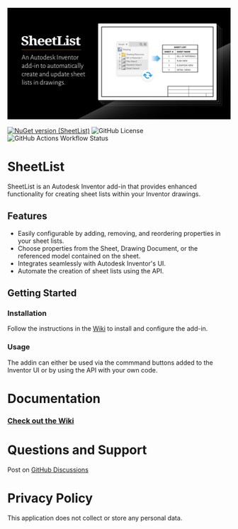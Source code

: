 ![open-graph-preview-img](https://raw.githubusercontent.com/bretleasure/SheetList/82c43b4a4916f0fe861f9885fe8dba133a491d8a/img/open-graph-preview-img.png)

[![NuGet version (SheetList)](https://buildstats.info/nuget/SheetList)](https://www.nuget.org/packages/SheetList)    ![GitHub License](https://img.shields.io/github/license/bretleasure/sheetlist)
    ![GitHub Actions Workflow Status](https://img.shields.io/github/actions/workflow/status/bretleasure/sheetlist/main.yml?logo=github&label=Build%20and%20Deploy)


# SheetList

SheetList is an Autodesk Inventor add-in that provides enhanced functionality for creating sheet lists within your Inventor drawings.

## Features

- Easily configurable by adding, removing, and reordering properties in your sheet lists.
- Choose properties from the Sheet, Drawing Document, or the referenced model contained on the sheet.
- Integrates seamlessly with Autodesk Inventor's UI.
- Automate the creation of sheet lists using the API.

## Getting Started

### Installation

Follow the instructions in the [Wiki](https://github.com/bretleasure/SheetList/wiki) to install and configure the add-in.

### Usage

The addin can either be used via the commmand buttons added to the Inventor UI or by using the API with your own code. 

# Documentation

### [Check out the Wiki](https://github.com/bretleasure/SheetList/wiki)

# Questions and Support

Post on [GitHub Discussions](https://github.com/bretleasure/SheetList/discussions)

# Privacy Policy

This application does not collect or store any personal data.
